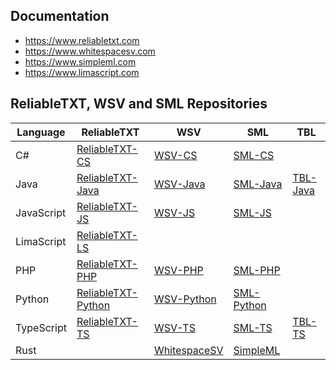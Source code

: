 ## Documentation
- https://www.reliabletxt.com
- https://www.whitespacesv.com
- https://www.simpleml.com
- https://www.limascript.com

## ReliableTXT, WSV and SML Repositories

| Language | ReliableTXT | WSV | SML | TBL |
| --- | --- | --- | --- | --- |
| C# | [ReliableTXT-CS](https://github.com/Stenway/ReliableTXT-CS) | [WSV-CS](https://github.com/Stenway/WSV-CS) | [SML-CS](https://github.com/Stenway/SML-CS) |  |
| Java | [ReliableTXT-Java](https://github.com/Stenway/ReliableTXT-Java) | [WSV-Java](https://github.com/Stenway/WSV-Java) | [SML-Java](https://github.com/Stenway/SML-Java) | [TBL-Java](https://github.com/Stenway/TBL-Java) |
| JavaScript | [ReliableTXT-JS](https://github.com/Stenway/ReliableTXT-JS) | [WSV-JS](https://github.com/Stenway/WSV-JS) | [SML-JS](https://github.com/Stenway/SML-JS) |  |
| LimaScript | [ReliableTXT-LS](https://github.com/Stenway/ReliableTXT-LS) |  |  |  |
| PHP | [ReliableTXT-PHP](https://github.com/Stenway/ReliableTXT-PHP) | [WSV-PHP](https://github.com/Stenway/WSV-PHP) | [SML-PHP](https://github.com/Stenway/SML-PHP) |  |
| Python | [ReliableTXT-Python](https://github.com/Stenway/ReliableTXT-Python) | [WSV-Python](https://github.com/Stenway/WSV-Python) | [SML-Python](https://github.com/Stenway/SML-Python) |  |
| TypeScript | [ReliableTXT-TS](https://github.com/Stenway/ReliableTXT-TS) | [WSV-TS](https://github.com/Stenway/WSV-TS) | [SML-TS](https://github.com/Stenway/SML-TS) | [TBL-TS](https://github.com/Stenway/TBL-TS) |
| Rust |  | [WhitespaceSV](https://github.com/mr-adult/WhitespaceSV) | [SimpleML](https://github.com/mr-adult/SimpleML) |  |
